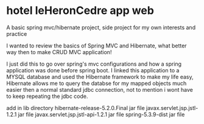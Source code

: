 # hotel leHeronCedre app web
A basic spring mvc/hibernate project, side project for my own interests and practice

I wanted to review the basics of Spring MVC and Hibernate, what better way then to make CRUD MVC application!

I just did this to go over spring's mvc configurations and how a spring application was done before spring boot. I linked this application to a MYSQL database and used the Hibernate framework to make my life easy, Hibernate allows me to query the databse for my mapped objects much easier then a normal standard jdbc connection, not to mention i wont have to keep repeating the jdbc code.

add in lib directory 
hibernate-release-5.2.0.Final jar file
javax.servlet.jsp.jstl-1.2.1 jar file
javax.servlet.jsp.jstl-api-1.2.1 jar file
spring-5.3.9-dist jar file

